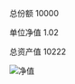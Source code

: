  总份额 10000 
 
 单位净值 1.02 
 
 总资产值 10222

![净值](https://github.com/kanuha/BTC/blob/master/%E6%AF%8F%E6%97%A5%E5%87%80%E5%80%BC/pic/%E5%9F%BA%E9%87%9120191022.jpg)
